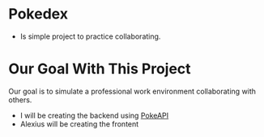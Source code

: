 # Pokedex

- Is simple project to practice collaborating.

# Our Goal With This Project

Our goal is to simulate a professional work environment collaborating with others. 

- I will be creating the backend using [PokeAPI](https://pokeapi.co/)
- Alexius will be creating the frontent 

